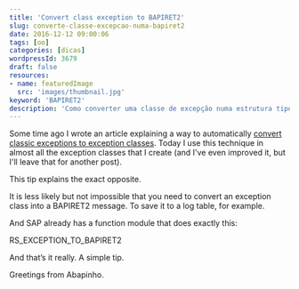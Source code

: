 ```yaml
---
title: 'Convert class exception to BAPIRET2'
slug: converte-classe-excepcao-numa-bapiret2
date: 2016-12-12 09:00:06
tags: [oo]
categories: [dicas]
wordpressId: 3679
draft: false
resources:
- name: featuredImage
  src: 'images/thumbnail.jpg'
keyword: 'BAPIRET2'
description: 'Como converter uma classe de excepção numa estrutura tipo BAPIRET2 para, por exemplo, poder adicioná-la a uma tabela de logs.'
---
```

Some time ago I wrote an article explaining a way to automatically [convert classic exceptions to exception classes][1]. Today I use this technique in almost all the exception classes that I create (and I've even improved it, but I'll leave that for another post).

This tip explains the exact opposite.

<!--more-->

It is less likely but not impossible that you need to convert an exception class into a BAPIRET2 message. To save it to a log table, for example.

And SAP already has a function module that does exactly this:

RS_EXCEPTION_TO_BAPIRET2

And that’s it really. A simple tip.

Greetings from Abapinho.

   [1]: https://abapinho.com/en/2015/06/converter-except-in-exception-class

